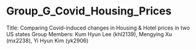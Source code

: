 # Group_G_Covid_Housing_Prices
Title: Comparing Covid-induced changes in Housing & Hotel prices in two US states
Group Members: Kum Hyun Lee (khl2139), Mengying Xu (mx2238), Yi Hyun Kim (yk2906)
